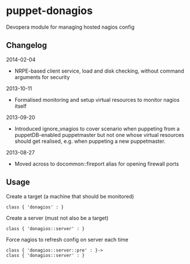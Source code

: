 puppet-donagios
===============

Devopera module for managing hosted nagios config

Changelog
---------

2014-02-04

  * NRPE-based client service, load and disk checking, without command arguments for security

2013-10-11

  * Formalised monitoring and setup virtual resources to monitor nagios itself

2013-09-20

  * Introduced ignore_vnagios to cover scenario when puppeting from a puppetDB-enabled puppetmaster but not one whose virtual resources should get realised, e.g. when puppeting a new puppetmaster.

2013-08-27

  * Moved across to docommon::fireport alias for opening firewall ports

Usage
-----

Create a target (a machine that should be monitored)
```
class { 'donagios' : }
```

Create a server (must not also be a target)
```
class { 'donagios::server' : }
```

Force nagios to refresh config on server each time
```
class { 'donagios::server::pre' : }->
class { 'donagios::server' : }
```
